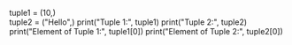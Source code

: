 tuple1 = (10,)    
tuple2 = ("Hello",)
print("Tuple 1:", tuple1)
print("Tuple 2:", tuple2)
print("Element of Tuple 1:", tuple1[0])
print("Element of Tuple 2:", tuple2[0])
